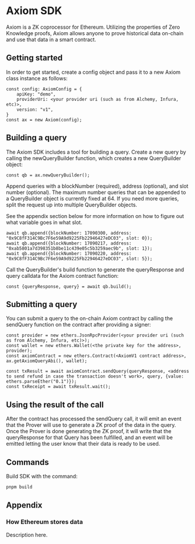 # Axiom SDK

Axiom is a ZK coprocessor for Ethereum. Utilizing the properties of Zero Knowledge proofs, Axiom allows anyone to prove historical data on-chain and use that data in a smart contract.

## Getting started

In order to get started, create a config object and pass it to a new Axiom class instance as follows:

```
const config: AxiomConfig = {
    apiKey: "demo",
    providerUri: <your provider uri (such as from Alchemy, Infura, etc)>,
    version: "v1",
}
const ax = new Axiom(config);
```

## Building a query

The Axiom SDK includes a tool for building a query. Create a new query by calling the newQueryBuilder function, which creates a new QueryBuilder object:

```
const qb = ax.newQueryBuilder();
```

Append queries with a blockNumber (required), address (optional), and slot number (optional). The maximum number queries that can be appended to a QueryBuilder object is currently fixed at 64. If you need more queries, split the request up into multiple QueryBuilder objects.

See the appendix section below for more information on how to figure out what variable goes in what slot.

```
await qb.append({blockNumber: 17090300, address: "0x9C8fF314C9Bc7F6e59A9d9225Fb22946427eDC03", slot: 0});
await qb.append({blockNumber: 17090217, address: "0xab5801a7d398351b8be11c439e05c5b3259aec9b", slot: 1});
await qb.append({blockNumber: 17090220, address: "0x9C8fF314C9Bc7F6e59A9d9225Fb22946427eDC03", slot: 5});
```

Call the QueryBuilder's build function to generate the queryResponse and query calldata for the Axiom contract function:

```
const {queryResponse, query} = await qb.build();
```

## Submitting a query

You can submit a query to the on-chain Axiom contract by calling the sendQuery function on the contract after providing a signer:

```
const provider = new ethers.JsonRpcProvider(<your provider uri (such as from Alchemy, Infura, etc)>);
const wallet = new ethers.Wallet(<the private key for the address>, provider);
const axiomContract = new ethers.Contract(<AxiomV1 contract address>, ax.getAxiomQueryAbi(), wallet);

const txResult = await axiomContract.sendQuery(queryResponse, <address to send refund in case the transaction doesn't work>, query, {value: ethers.parseEther("0.1")});
const txReceipt = await txResult.wait();
```

## Using the result of the call

After the contract has processed the sendQuery call, it will emit an event that the Prover will use to generate a ZK proof of the data in the query. Once the Prover is done generating the ZK proof, it will write that the queryResponse for that Query has been fulfilled, and an event will be emitted letting the user know that their data is ready to be used.

## Commands

Build SDK with the command:

```bash
pnpm build
```

## Appendix

### How Ethereum stores data

Description here.
